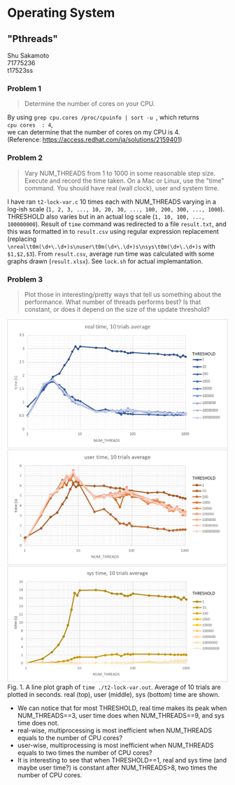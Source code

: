 # Operating System

## "Pthreads"

Shu Sakamoto  
71775236  
t17523ss  

### Problem 1

> Determine the number of cores on your CPU.

By using `grep cpu.cores /proc/cpuinfo | sort -u `, which returns  
`cpu cores	: 4`,  
we can determine that the number of cores on my CPU is 4.  
(Reference: https://access.redhat.com/ja/solutions/2159401)

### Problem 2

> Vary NUM_THREADS from 1 to 1000 in some reasonable step size. Execute and record the time taken. On a Mac or Linux, use the ”time” command. You should have real (wall clock), user and system time.

I have ran `t2-lock-var.c` 10 times each with NUM_THREADS varying in a log-ish scale (`1, 2, 3, ..., 10, 20, 30, ..., 100, 200, 300, ..., 1000`). THRESHOLD also varies but in an actual log scale (`1, 10, 100, ..., 100000000`). Result of `time` command was redirected to a file `result.txt`, and this was formatted in to `result.csv` using regular expression replacement (replacing `\nreal\t0m(\d+\.\d+)s\nuser\t0m(\d+\.\d+)s\nsys\t0m(\d+\.\d+)s` with `$1,$2,$3`). From `result.csv`, average run time was calculated with some graphs drawn (`result.xlsx`). See `lock.sh` for actual implemantation.  

### Problem 3

> Plot those in interesting/pretty ways that tell us something about the performance. What number of threads performs best? Is that constant, or does it depend on the size of the update threshold?

![](./images/real.png)  
![](./images/user.png)  
![](./images/sys.png)  
Fig. 1. A line plot graph of `time ./t2-lock-var.out`. Average of 10 trials are plotted in seconds. real (top), user (middle), sys (bottom) time are shown.  

- We can notice that for most THRESHOLD, real time makes its peak when NUM_THREADS\==3, user time does when NUM_THREADS\==9, and sys time does not.
- real-wise, multiprocessing is most inefficient when NUM_THREADS equals to the number of CPU cores?
- user-wise, multiprocessing is most inefficient when NUM_THREADS equals to two times the number of CPU cores?
- It is interesting to see that when THRESHOLD\==1, real and sys time (and maybe user time?) is constant after NUM_THREADS\>8, two times the number of CPU cores. 